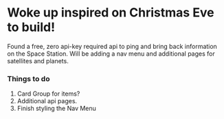 # Woke up inspired on Christmas Eve to build!

Found a free, zero api-key required api to ping and bring back information on the Space Station. Will be adding a nav menu and additional pages for satellites and planets.

### Things to do

1. Card Group for items?
2. Additional api pages.
3. Finish styling the Nav Menu
